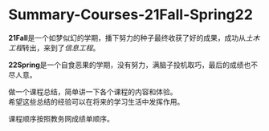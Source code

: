 # Summary-Courses-21Fall-Spring22  

**21Fall**是一个如梦似幻的学期，播下努力的种子最终收获了好的成果，成功从*土木工程*转出，来到了*信息工程*。  

**22Spring**是一个自食恶果的学期，没有努力，满脑子投机取巧，最后的成绩也不尽人意。  

做一个课程总结，简单讲一下各个课程的内容和体验。  
希望这些总结的经验可以在将来的学习生活中发挥作用。
 
 课程顺序按照教务网成绩单顺序。
